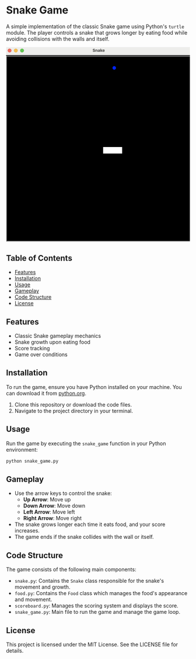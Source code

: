 # Snake Game

A simple implementation of the classic Snake game using Python's `turtle` module. The player controls a snake that grows longer by eating food while avoiding collisions with the walls and itself.

![snake-game](snake_game.png)

## Table of Contents

- [Features](#features)
- [Installation](#installation)
- [Usage](#usage)
- [Gameplay](#gameplay)
- [Code Structure](#code-structure)
- [License](#license)

## Features

- Classic Snake gameplay mechanics
- Snake growth upon eating food
- Score tracking
- Game over conditions

## Installation

To run the game, ensure you have Python installed on your machine. You can download it from [python.org](https://www.python.org/downloads/).

1. Clone this repository or download the code files.
2. Navigate to the project directory in your terminal.

## Usage

Run the game by executing the `snake_game` function in your Python environment:

```bash
python snake_game.py
```

## Gameplay

- Use the arrow keys to control the snake:
  - **Up Arrow**: Move up
  - **Down Arrow**: Move down
  - **Left Arrow**: Move left
  - **Right Arrow**: Move right
- The snake grows longer each time it eats food, and your score increases.
- The game ends if the snake collides with the wall or itself.

## Code Structure

The game consists of the following main components:

- `snake.py`: Contains the `Snake` class responsible for the snake's movement and growth.
- `food.py`: Contains the `Food` class which manages the food's appearance and movement.
- `scoreboard.py`: Manages the scoring system and displays the score.
- `snake_game.py`: Main file to run the game and manage the game loop.


## License

This project is licensed under the MIT License. See the LICENSE file for details.
